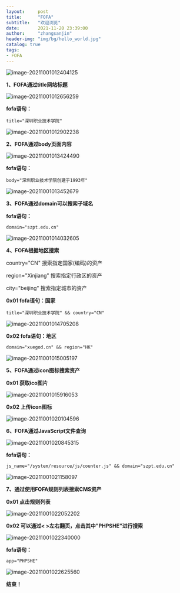 ```yaml
---
layout:     post
title:      "FOFA"
subtitle:   "欢迎浏览"
date:       2021-11-20 23:39:00
author:     "zhangsanjin"
header-img: "img/bg/hello_world.jpg"
catalog: true
tags:
- FOFA
---
```



![image-20211001012404125](/assets/image-20211001012404125.png)

**1、FOFA通过title网站标题**

![image-20211001012656259](/assets/image-20211001012656259.png)



**fofa语句：**

```fofa
title="深圳职业技术学院"
```

![image-20211001012902238](/assets/image-20211001012902238.png)



**2、FOFA通过body页面内容**

![image-20211001013424490](/assets/image-20211001013424490.png)



**fofa语句：**

```fofa
body="深圳职业技术学院创建于1993年"
```

![image-20211001013452679](/assets/image-20211001013452679.png)



**3、FOFA通过domain可以搜索子域名**

**fofa语句：**

```fofa
domain="szpt.edu.cn"
```

![image-20211001014032605](/assets/image-20211001014032605.png)



**4、FOFA根据地区搜索**

country="CN" 搜索指定国家(编码)的资产

region="Xinjiang"  搜索指定行政区的资产

city="beijing" 搜索指定城市的资产



**0x01 fofa语句：国家**

```fofa
title="深圳职业技术学院" && country="CN"
```

![image-20211001014705208](/assets/image-20211001014705208.png)



**0x02 fofa语句：地区**

```fofa
domain="xuegod.cn" && region="HK"
```

![image-20211001015005197](/assets/image-20211001015005197.png)



**5、FOFA通过icon图标搜索资产**

**0x01 获取ico图片**

![image-20211001015916053](/assets/image-20211001015916053.png)



**0x02 上传icon图标**

![image-20211001020104596](/assets/image-20211001020104596.png)



**6、FOFA通过JavaScript文件查询**

![image-20211001020845315](/assets/image-20211001020845315.png)



**fofa语句：**

```fofa
js_name="/system/resource/js/counter.js" && domain="szpt.edu.cn"
```

![image-20211001021158097](/assets/image-20211001021158097.png)



**7、通过使用FOFA规则列表搜索CMS资产**

**0x01 点击规则列表**

![image-20211001022052202](/assets/image-20211001022052202.png)

**0x02 可以通过< >左右翻页，点击其中"PHPSHE"进行搜索**

![image-20211001022340000](/assets/image-20211001022340000.png)



**fofa语句：**

```fofa
app="PHPSHE"
```

![image-20211001022625560](/assets/image-20211001022625560.png)





**结束！**

